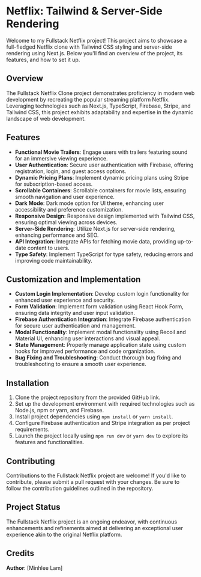 # Netflix: Tailwind & Server-Side Rendering

Welcome to my Fullstack Netflix project! This project aims to showcase a full-fledged Netflix clone with Tailwind CSS styling and server-side rendering using Next.js. Below you'll find an overview of the project, its features, and how to set it up.

## Overview

The Fullstack Netflix Clone project demonstrates proficiency in modern web development by recreating the popular streaming platform Netflix. Leveraging technologies such as Next.js, TypeScript, Firebase, Stripe, and Tailwind CSS, this project exhibits adaptability and expertise in the dynamic landscape of web development.

## Features

- **Functional Movie Trailers**: Engage users with trailers featuring sound for an immersive viewing experience.
- **User Authentication**: Secure user authentication with Firebase, offering registration, login, and guest access options.
- **Dynamic Pricing Plans**: Implement dynamic pricing plans using Stripe for subscription-based access.
- **Scrollable Containers**: Scrollable containers for movie lists, ensuring smooth navigation and user experience.
- **Dark Mode**: Dark mode option for UI theme, enhancing user accessibility and preference customization.
- **Responsive Design**: Responsive design implemented with Tailwind CSS, ensuring optimal viewing across devices.
- **Server-Side Rendering**: Utilize Next.js for server-side rendering, enhancing performance and SEO.
- **API Integration**: Integrate APIs for fetching movie data, providing up-to-date content to users.
- **Type Safety**: Implement TypeScript for type safety, reducing errors and improving code maintainability.

## Customization and Implementation

- **Custom Login Implementation**: Develop custom login functionality for enhanced user experience and security.
- **Form Validation**: Implement form validation using React Hook Form, ensuring data integrity and user input validation.
- **Firebase Authentication Integration**: Integrate Firebase authentication for secure user authentication and management.
- **Modal Functionality**: Implement modal functionality using Recoil and Material UI, enhancing user interactions and visual appeal.
- **State Management**: Properly manage application state using custom hooks for improved performance and code organization.
- **Bug Fixing and Troubleshooting**: Conduct thorough bug fixing and troubleshooting to ensure a smooth user experience.

## Installation

1. Clone the project repository from the provided GitHub link.
2. Set up the development environment with required technologies such as Node.js, npm or yarn, and Firebase.
3. Install project dependencies using `npm install` or `yarn install`.
4. Configure Firebase authentication and Stripe integration as per project requirements.
5. Launch the project locally using `npm run dev` or `yarn dev` to explore its features and functionalities.

## Contributing

Contributions to the Fullstack Netflix project are welcome! If you'd like to contribute, please submit a pull request with your changes. Be sure to follow the contribution guidelines outlined in the repository.

## Project Status

The Fullstack Netflix project is an ongoing endeavor, with continuous enhancements and refinements aimed at delivering an exceptional user experience akin to the original Netflix platform.

## Credits

**Author**: [Minhlee Lam]
